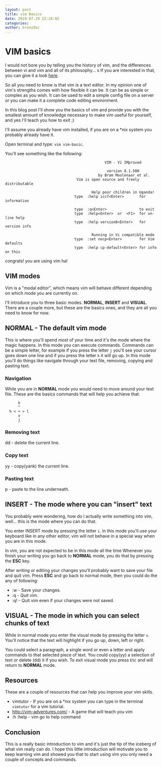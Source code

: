 ```yaml
---
layout: post
title: vim Basics
date: 2019-07-29 22:28:02
categories:
author: bronzdoc
---
```


# VIM basics

I would not bore you by telling you the history of vim, and the differences between vi and vim and all of its philosophy...
s
If you are interested in that, you can give it a look [here](https://en.wikipedia.org/wiki/Vim_(text_editor)).

<!--more-->

So all you need to know is that vim is a text editor. In my opinion one of vim's strengths comes with how flexible it can be. It can be as simple or complex as you wish. It can be used to edit a simple config file on a server or you can make it a complete code editing environment.

In this blog post I'll show you the basics of vim and provide you with the smallest amount of knowledge necessary to make vim useful for yourself, and yes I'll teach you how to exit ;)

I'll assume you already have vim installed, if you are on a \*nix system you probably already have it.

Open terminal and type: `vim vim-basic`.

You'll see something like the following:
```
                                              VIM - Vi IMproved

                                               version 8.1.500
                                           by Bram Moolenaar et al.
                                 Vim is open source and freely distributable

                                        Help poor children in Uganda!
                                type  :help iccf<Enter>       for information

                                type  :q<Enter>               to exit
                                type  :help<Enter>  or  <F1>  for on-line help
                                type  :help version8<Enter>   for version info

                                        Running in Vi compatible mode
                                type  :set nocp<Enter>        for Vim defaults
                                type  :help cp-default<Enter> for info on this
```

congrats! you are using vim ha!


## VIM modes
Vim is a "modal editor", which means vim will behave different depending on which mode you are currently on.

I'll introduce you to three basic modes. **NORMAL**, **INSERT** and **VISUAL**. There are a couple more, but these are the basics ones, and they are all you need to know for now.


## NORMAL - The default vim mode

This is where you'll spend most of your time and it's the mode where the magic happens. In this mode you can execute commands.
Commands can be a simple letter, for example if you press the letter `j` you'll see your cursor goes down one line and if you press the letter `k` it will go up.
In this mode you'll do things like navigate through your text file, removing, copying and pasting text.

### Navigation
While you are in **NORMAL** mode you would need to move around your text file. These are the basics commands that will help you achieve that.

```
      k
      ^
  h < + > l
      v
      j
```

### Removing text
  dd - delete the current line.

### Copy text
  yy - copy(yank) the current line.

### Pasting text
  p  - paste to the line underneath.


## INSERT - The mode where you can "insert" text
  You probably were wondering, how do I actually write something into vim, well... this is the mode where you can do that.

  You enter INSERT mode by pressing the letter `i`. In this mode you'll use your keyboard like in any other editor, vim will not behave in a special way when you are in this mode.

  In vim, you are not expected to be in this mode all the time Whenever you finish your writing you go back to **NORMAL** mode, you do that by pressing the **ESC** key.

  After writing or editing your changes you'll probably want to save your file and quit vim.
  Press **ESC** and go back to normal mode, then you could do the any of following:

  * :w  - Save your changes.
  * :q  - Quit vim.
  * :q! - Quit vim even if your changes were not saved.


## VISUAL - The mode in which you can select chunks of text
 While in normal mode you enter the visual mode by pressing the letter `v`. You'll notice that the text will highlight if you go up, down, left or right.

 You could select a paragraph, a single word or even a letter and apply commands to that selected piece of text. You could copy(yy) a selection of text or delete (dd) it if you wish. To exit visual mode you press `ESC` and will return to **NORMAL** mode.


## Resources
 These are a couple of resources that can help you improve your vim skills.

  * vimtutor                   - If you are on a \*nix system you can type in the terminal `vimtutor` for a vim tutorial.
  * http://vim-adventures.com/ - A game that will teach you vim
  * :h :help                   - vim go to help command


## Conclusion
 This is a really basic introduction to vim and it's just the tip of the iceberg of what vim really can do. I hope this little introduction will motivate you to keep learning vim and showed you that to start using vim you only need a couple of concepts and commands.
